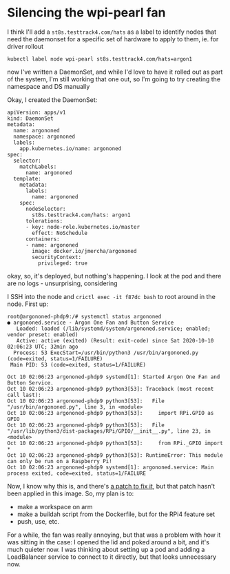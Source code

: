 # Silencing the wpi-pearl fan

I think I'll add a `st8s.testtrack4.com/hats` as a label to identify nodes that need the daemonset for a specific set of hardware to apply to them, ie. for driver rollout

`kubectl label node wpi-pearl st8s.testtrack4.com/hats=argon1`

now I've written a DaemonSet, and while I'd love to have it rolled out as part of the system, I'm still working that one out, so I'm going to try creating the namespace and DS manually

Okay, I created the DaemonSet:

```
apiVersion: apps/v1
kind: DaemonSet
metadata:
  name: argononed
  namespace: argononed
  labels:
    app.kubernetes.io/name: argononed
spec:
  selector:
    matchLabels:
      name: argononed
  template:
    metadata:
      labels:
        name: argononed
    spec:
      nodeSelector:
        st8s.testtrack4.com/hats: argon1
      tolerations:
      - key: node-role.kubernetes.io/master
        effect: NoSchedule
      containers:
      - name: argononed
        image: docker.io/jmercha/argononed
        securityContext:
          privileged: true
```

okay, so, it's deployed, but nothing's happening. I look at the pod and there are no logs - unsurprising, considering

I SSH into the node and `crictl exec -it f87dc bash` to root around in the node. First up:

```
root@argononed-phdp9:/# systemctl status argononed
● argononed.service - Argon One Fan and Button Service
   Loaded: loaded (/lib/systemd/system/argononed.service; enabled; vendor preset: enabled)
   Active: active (exited) (Result: exit-code) since Sat 2020-10-10 02:06:23 UTC; 32min ago
  Process: 53 ExecStart=/usr/bin/python3 /usr/bin/argononed.py (code=exited, status=1/FAILURE)
 Main PID: 53 (code=exited, status=1/FAILURE)

Oct 10 02:06:23 argononed-phdp9 systemd[1]: Started Argon One Fan and Button Service.
Oct 10 02:06:23 argononed-phdp9 python3[53]: Traceback (most recent call last):
Oct 10 02:06:23 argononed-phdp9 python3[53]:   File "/usr/bin/argononed.py", line 3, in <module>
Oct 10 02:06:23 argononed-phdp9 python3[53]:     import RPi.GPIO as GPIO
Oct 10 02:06:23 argononed-phdp9 python3[53]:   File "/usr/lib/python3/dist-packages/RPi/GPIO/__init__.py", line 23, in <module>
Oct 10 02:06:23 argononed-phdp9 python3[53]:     from RPi._GPIO import *
Oct 10 02:06:23 argononed-phdp9 python3[53]: RuntimeError: This module can only be run on a Raspberry Pi!
Oct 10 02:06:23 argononed-phdp9 systemd[1]: argononed.service: Main process exited, code=exited, status=1/FAILURE
```

Now, I know why this is, and there's [a patch to fix it](https://github.com/kounch/argonone/tree/feature/RaspberryPi4), but that patch hasn't been applied in this image. So, my plan is to:

- make a workspace on arm
- make a buildah script from the Dockerfile, but for the RPi4 feature set
- push, use, etc.

For a while, the fan was really annoying, but that was a problem with how it was sitting in the case: I opened the lid and poked around a bit, and it's much quieter now. I was thinking about setting up a pod and adding a LoadBalancer service to connect to it directly, but that looks unnecessary now.
